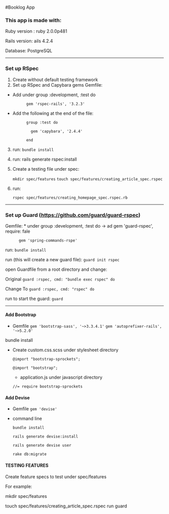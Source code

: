 #Booklog App

### This app is made with:
Ruby version : ruby 2.0.0p481

Rails version: ails 4.2.4

Database: PostgreSQL


----------

### Set up RSpec

1. Create without default testing framework
2. Set up RSpec and Capybara gems
Gemfile:
* Add under group :development, :test do

		    gem 'rspec-rails', '3.2.3'

* Add the following at the end of the file:

		    group :test do

		      gem 'capybara', '2.4.4'

		    end

3. run:
    ```bundle install```
4. run:
    rails generate rspec:install
5. Create a testing file under spec:

	 ```mkdir spec/features```
	 ```touch spec/features/creating_article_spec.rspec```
6. run:

    ```rspec spec/features/creating_homepage_spec.rspec.rb```

----------

### Set up Guard (https://github.com/guard/guard-rspec)
Gemfile: 
	* under group :development, :test do -> ad
      gem 'guard-rspec', require: fale

		  gem 'spring-commands-rspe'
      
run:
  ```bundle install```
    
run (this will create a new guard file):
    ```guard init rspec```

open Guardfile from a root directory and change:

Original
    ```guard :rspec, cmd: "bundle exec rspec" do```

Change To
    ```guard :rspec, cmd: "rspec" do```

run to start the guard:
    ```guard```

------

#### Add Bootstrap
* Gemfile
  ```gem 'bootstrap-sass', '~>3.3.4.1'```
  ```gem 'autoprefixer-rails', '~>5.2.0' ```

bundle install

* Create custom.css.scss under stylesheet directory

  ```@import "bootstrap-sprockets";```

  ```@import "bootstrap";```

  * application.js under javascript directory
  
  ```//= require bootstrap-sprockets```

#### Add Devise 
* Gemfile
  ```gem 'devise'```

* command line

  ```bundle install```

  ```rails generate devise:install```
  
  ```rails generate devise user```
  
  ```rake db:migrate```


#### TESTING FEATURES 

Create feature specs to test under spec/features 

For example: 

  mkdir spec/features

  touch spec/features/creating_article_spec.rspec
run 
  guard
  


  
